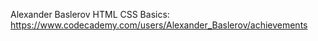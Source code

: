 Alexander Baslerov
HTML CSS Basics: https://www.codecademy.com/users/Alexander_Baslerov/achievements
